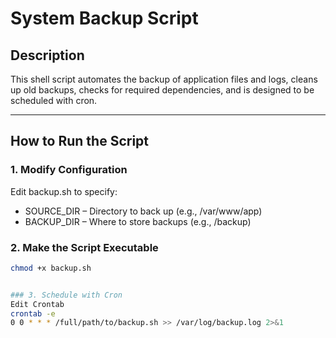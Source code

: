 # System Backup Script

## Description
This shell script automates the backup of application files and logs, cleans up old backups, checks for required dependencies, and is designed to be scheduled with cron.

---

## How to Run the Script

### 1. Modify Configuration
Edit backup.sh to specify:
- SOURCE_DIR – Directory to back up (e.g., /var/www/app)
- BACKUP_DIR – Where to store backups (e.g., /backup)

### 2. Make the Script Executable
```bash
chmod +x backup.sh


### 3. Schedule with Cron
Edit Crontab
crontab -e
0 0 * * * /full/path/to/backup.sh >> /var/log/backup.log 2>&1

